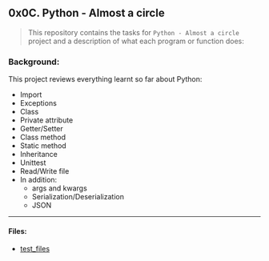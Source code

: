 ## 0x0C. Python - Almost a circle

> This repository contains the tasks for `Python - Almost a circle` project and a description of what each program or function does:

### Background:

This project reviews everything learnt so far about Python:
* Import
* Exceptions
* Class
* Private attribute
* Getter/Setter
* Class method
* Static method
* Inheritance
* Unittest
* Read/Write file
* In addition:
    * args and kwargs
    * Serialization/Deserialization
    * JSON

___

#### Files:

* [test_files](https://github.com/jonyamagiri/alx-higher_level_programming/tree/master/0x0C-python-almost_a_circle/test_files)



